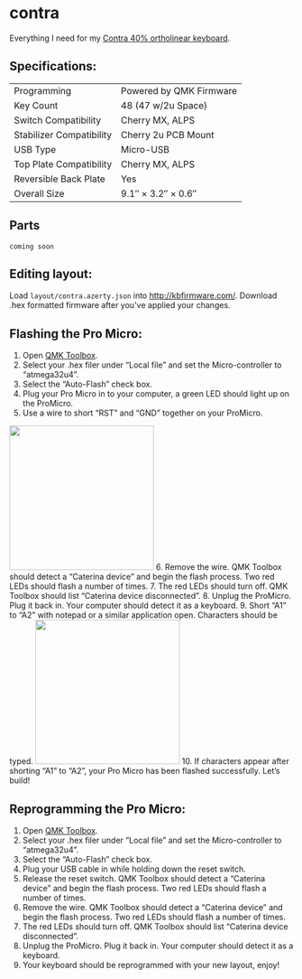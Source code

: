 # contra
Everything I need for my [Contra 40% ortholinear keyboard](https://cartel.ltd/projects/contra).

## Specifications:

|   |   |
|---|---|
| Programming | Powered by QMK Firmware |
| Key Count | 48 (47 w/2u Space) |
| Switch Compatibility  | Cherry MX, ALPS |
| Stabilizer Compatibility | Cherry 2u PCB Mount |
| USB Type | Micro-USB |
| Top Plate Compatibility | Cherry MX, ALPS |
| Reversible Back Plate | Yes |
| Overall Size | 9.1″ × 3.2″ × 0.6″ |

## Parts

```coming soon```

## Editing layout:

Load ```layout/contra.azerty.json``` into http://kbfirmware.com/.
Download .hex formatted firmware after you've applied your changes.

## Flashing the Pro Micro:

1. Open [QMK Toolbox](https://github.com/qmk/qmk_toolbox).
2. Select your .hex filer under “Local file” and set the Micro-controller to “atmega32u4”.
3. Select the “Auto-Flash” check box.
4. Plug your Pro Micro in to your computer, a green LED should light up on the ProMicro.
5. Use a wire to short “RST” and “GND” together on your ProMicro.
<img src="https://raw.githubusercontent.com/mrsmn/contra/master/doc/flash_1.png" height=256>
6. Remove the wire. QMK Toolbox should detect a “Caterina device” and begin the flash process. Two red LEDs should flash a number of times.
7. The red LEDs should turn off. QMK Toolbox should list “Caterina device disconnected”.
8. Unplug the ProMicro. Plug it back in. Your computer should detect it as a keyboard.
9. Short “A1” to “A2” with notepad or a similar application open. Characters should be typed.
<img src="https://raw.githubusercontent.com/mrsmn/contra/master/doc/flash_2.png" height=256>
10. If characters appear after shorting “A1” to “A2”, your Pro Micro has been flashed successfully. Let’s build!

## Reprogramming the Pro Micro:

1. Open [QMK Toolbox](https://github.com/qmk/qmk_toolbox).
2. Select your .hex filer under “Local file” and set the Micro-controller to “atmega32u4”.
3. Select the “Auto-Flash” check box.
4. Plug your USB cable in while holding down the reset switch.
5. Release the reset switch. QMK Toolbox should detect a “Caterina device” and begin the flash process. Two red LEDs should flash a number of times.
6. Remove the wire. QMK Toolbox should detect a “Caterina device” and begin the flash process. Two red LEDs should flash a number of times.
7. The red LEDs should turn off. QMK Toolbox should list “Caterina device disconnected”.
8. Unplug the ProMicro. Plug it back in. Your computer should detect it as a keyboard.
9. Your keyboard should be reprogrammed with your new layout, enjoy!
